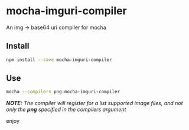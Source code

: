 # mocha-imguri-compiler

An img -> base64 uri compiler for mocha

## Install

```sh
npm install --save mocha-imguri-compiler
```

## Use

```sh
mocha --compilers png:mocha-imguri-compiler
```

***NOTE:*** *The compiler will register for a list supported image files, and not only the* ***png*** *specified in the compilers argument*

enjoy
